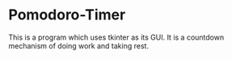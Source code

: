 # Pomodoro-Timer
This is a program which uses tkinter as its GUI. It is a countdown mechanism of doing work and taking rest.
